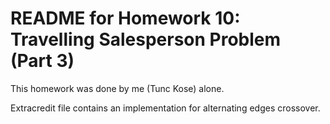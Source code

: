 # README for Homework 10: Travelling Salesperson Problem (Part 3)
This homework was done by me (Tunc Kose) alone.

Extracredit file contains an implementation for alternating edges crossover.
